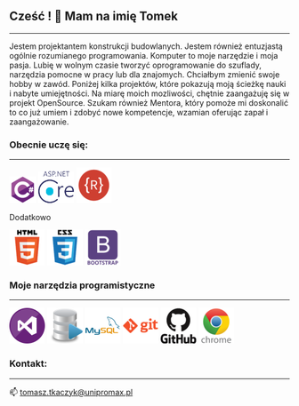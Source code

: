 ## Cześć ! 👋 Mam na imię Tomek
---

Jestem projektantem konstrukcji budowlanych. Jestem również entuzjastą ogólnie rozumianego programowania. Komputer to moje narzędzie i moja pasja.
Lubię w wolnym czasie tworzyć oprogramowanie do szuflady, narzędzia pomocne w pracy lub dla znajomych. Chciałbym zmienić swoje hobby w zawód.
Poniżej kilka projektów, które pokazują moją ścieżkę nauki i nabyte umiejętności. Na miarę moich mozliwości, chętnie zaangażuję się w projekt OpenSource.
Szukam również Mentora, który pomoże mi doskonalić to co już umiem i zdobyć nowe kompetencje,  wzamian oferując zapał i zaangażowanie.

### Obecnie uczę się:
---
![](resource/csharp_original_logo_icon_146578.png)
![](resource/pngegg.png)
![](resource/file_type_rest_icon_130196.png)

Dodatkowo

![](resource/html_original_wordmark_logo_icon_146478.png)
![](resource/css_original_wordmark_logo_icon_146576.png)
![](resource/bootstrap_plain_wordmark_logo_icon_146620.png)


### Moje narzędzia programistyczne
---
![](resource/Visual_Studio_icon-icons.com_56597.png)
![](resource/sql_racer_gamedatabase_sql_1526.png)
![](resource/mysql_original_wordmark_logo_icon_146417.png)
![](resource/git_plain_wordmark_logo_icon_146508.png)
![](resource/github_original_wordmark_logo_icon_146506.png)
![](resource/chrome_original_wordmark_logo_icon_146601.png)

### Kontakt:
---
📫 tomasz.tkaczyk@unipromax.pl

